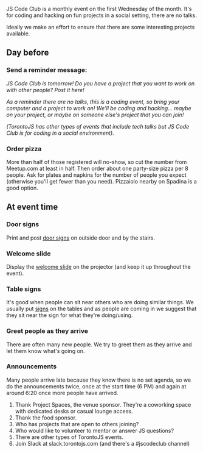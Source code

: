 JS Code Club is a monthly event on the first Wednesday of the month. It's for coding and hacking on fun projects in a social setting, there are no talks.

Ideally we make an effort to ensure that there are some interesting projects available.

## Day before

### Send a reminder message:

_JS Code Club is tomorrow! Do you have a project that you want to work on with other people? Post it here!_

_As a reminder there are no talks, this is a coding event, so bring your computer and a project to work on! We'll be coding and hacking... maybe on your project, or maybe on someone else's project that you can join!_

_(TorontoJS has other types of events that include tech talks but JS Code Club is for coding in a social environment)._

### Order pizza 
More than half of those registered will no-show, so cut the number from Meetup.com at least in half. Then order about one party-size pizza per 8 people. Ask for plates and napkins for the number of people you expect (otherwise you'll get fewer than you need). Pizzaiolo nearby on Spadina is a good option.

## At event time

### Door signs
Print and post [door signs](https://docs.google.com/drawings/d/1K2uQibQBy_EIy5HbgMrhoseHnk0WA7-85wl1G4kEjMk/edit) on outside door and by the stairs.

### Welcome slide
Display the [welcome slide](https://docs.google.com/presentation/d/18uZ8XrsLKdj6hOrUlKmsYJ0Avz-8T2Ll5th1xM-qpR4/edit) on the projector (and keep it up throughout the event).

### Table signs
It's good when people can sit near others who are doing similar things. We usually put [signs](https://docs.google.com/presentation/d/1GnxNPHRkA-GEMg5MNNu4mdAPjbwJQUrIIc0mLq8ends/edit#slide=id.g3cd207a4c5_1_0) on the tables and as people are coming in we suggest that they sit near the sign for what they're doing/using.

### Greet people as they arrive
There are often many new people. We try to greet them as they arrive and let them know what's going on.

### Announcements

Many people arrive late because they know there is no set agenda, so we do the announcements twice, once at the start time (6 PM) and again at around 6:20 once more people have arrived.

1. Thank Project Spaces, the venue sponsor. They're a coworking space with dedicated desks or casual lounge access.
2. Thank the food sponsor.
3. Who has projects that are open to others joining?
4. Who would like to volunteer to mentor or answer JS questions?
5. There are other types of TorontoJS events.
6. Join Slack at slack.torontojs.com (and there's a #jscodeclub channel)
